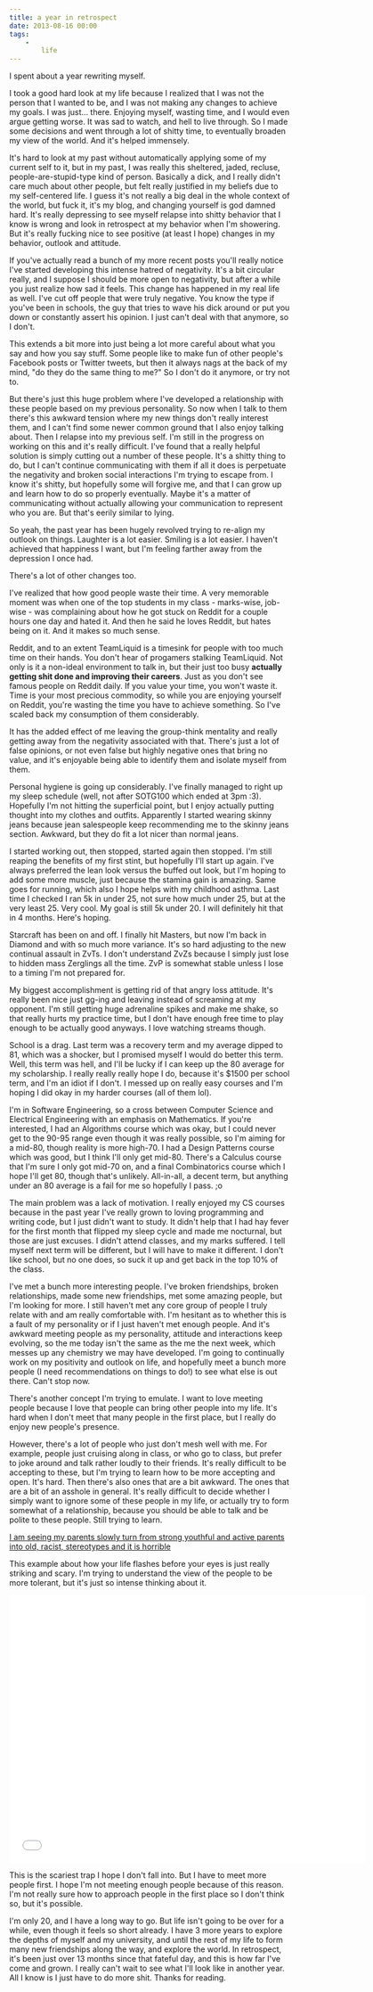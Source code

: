 ```yaml
---
title: a year in retrospect
date: 2013-08-16 00:00
tags:
    -
        life
---
```



I spent about a year rewriting myself.

I took a good hard look at my life because I realized that I was not the person that I wanted to be, and I was not making any changes to achieve my goals. I was just... there. Enjoying myself, wasting time, and I would even argue getting worse. It was sad to watch, and hell to live through. So I made some decisions and went through a lot of shitty time, to eventually broaden my view of the world. And it's helped immensely.

It's hard to look at my past without automatically applying some of my current self to it, but in my past, I was really this sheltered, jaded, recluse, people-are-stupid-type kind of person. Basically a dick, and I really didn't care much about other people, but felt really justified in my beliefs due to my self-centered life. I guess it's not really a big deal in the whole context of the world, but fuck it, it's my blog, and changing yourself is god damned hard. It's really depressing to see myself relapse into shitty behavior that I know is wrong and look in retrospect at my behavior when I'm showering. But it's really fucking nice to see positive (at least I hope) changes in my behavior, outlook and attitude.

If you've actually read a bunch of my more recent posts you'll really notice I've started developing this intense hatred of negativity. It's a bit circular really, and I suppose I should be more open to negativity, but after a while you just realize how sad it feels. This change has happened in my real life as well. I've cut off people that were truly negative. You know the type if you've been in schools, the guy that tries to wave his dick around or put you down or constantly assert his opinion. I just can't deal with that anymore, so I don't.

This extends a bit more into just being a lot more careful about what you say and how you say stuff. Some people like to make fun of other people's Facebook posts or Twitter tweets, but then it always nags at the back of my mind, "do they do the same thing to me?" So I don't do it anymore, or try not to.

But there's just this huge problem where I've developed a relationship with these people based on my previous personality. So now when I talk to them there's this awkward tension where my new things don't really interest them, and I can't find some newer common ground that I also enjoy talking about. Then I relapse into my previous self. I'm still in the progress on working on this and it's really difficult. I've found that a really helpful solution is simply cutting out a number of these people. It's a shitty thing to do, but I can't continue communicating with them if all it does is perpetuate the negativity and broken social interactions I'm trying to escape from. I know it's shitty, but hopefully some will forgive me, and that I can grow up and learn how to do so properly eventually. Maybe it's a matter of communicating without actually allowing your communication to represent who you are. But that's eerily similar to lying.

So yeah, the past year has been hugely revolved trying to re-align my outlook on things. Laughter is a lot easier. Smiling is a lot easier. I haven't achieved that happiness I want, but I'm feeling farther away from the depression I once had.

There's a lot of other changes too.


I've realized that how good people waste their time. A very memorable moment was when one of the top students in my class - marks-wise, job-wise - was complaining about how he got stuck on Reddit for a couple hours one day and hated it. And then he said he loves Reddit, but hates being on it. And it makes so much sense.

Reddit, and to an extent TeamLiquid is a timesink for people with too much time on their hands. You don't hear of progamers stalking TeamLiquid. Not only is it a non-ideal environment to talk in, but their just too busy **actually getting shit done and improving their careers**. Just as you don't see famous people on Reddit daily. If you value your time, you won't waste it. Time is your most precious commodity, so while you are enjoying yourself on Reddit, you're wasting the time you have to achieve something. So I've scaled back my consumption of them considerably.

It has the added effect of me leaving the group-think mentality and really getting away from the negativity associated with that. There's just a lot of false opinions, or not even false but highly negative ones that bring no value, and it's enjoyable being able to identify them and isolate myself from them.


Personal hygiene is going up considerably. I've finally managed to right up my sleep schedule (well, not after SOTG100 which ended at 3pm :3). Hopefully I'm not hitting the superficial point, but I enjoy actually putting thought into my clothes and outfits. Apparently I started wearing skinny jeans because jean salespeople keep recommending me to the skinny jeans section. Awkward, but they do fit a lot nicer than normal jeans.


I started working out, then stopped, started again then stopped. I'm still reaping the benefits of my first stint, but hopefully I'll start up again. I've always preferred the lean look versus the buffed out look, but I'm hoping to add some more muscle, just because the stamina gain is amazing. Same goes for running, which also I hope helps with my childhood asthma. Last time I checked I ran 5k in under 25, not sure how much under 25, but at the very least 25. Very cool. My goal is still 5k under 20. I will definitely hit that in 4 months. Here's hoping.


Starcraft has been on and off. I finally hit Masters, but now I'm back in Diamond and with so much more variance. It's so hard adjusting to the new continual assault in ZvTs. I don't understand ZvZs because I simply just lose to hidden mass Zerglings all the time. ZvP is somewhat stable unless I lose to a timing I'm not prepared for.

My biggest accomplishment is getting rid of that angry loss attitude. It's really been nice just gg-ing and leaving instead of screaming at my opponent. I'm still getting huge adrenaline spikes and make me shake, so that really hurts my practice time, but I don't have enough free time to play enough to be actually good anyways. I love watching streams though.


School is a drag. Last term was a recovery term and my average dipped to 81, which was a shocker, but I promised myself I would do better this term. Well, this term was hell, and I'll be lucky if I can keep up the 80 average for my scholarship. I really really really hope I do, because it's $1500 per school term, and I'm an idiot if I don't. I messed up on really easy courses and I'm hoping I did okay in my harder courses (all of them lol).

I'm in Software Engineering, so a cross between Computer Science and Electrical Engineering with an emphasis on Mathematics. If you're interested, I had an Algorithms course which was okay, but I could never get to the 90-95 range even though it was really possible, so I'm aiming for a mid-80, though reality is more high-70. I had a Design Patterns course which was good, but I think I'll only get mid-80. There's a Calculus course that I'm sure I only got mid-70 on, and a final Combinatorics course which I hope I'll get 80, though that's unlikely. All-in-all, a decent term, but anything under an 80 average is a fail for me so hopefully I pass. ;o

The main problem was a lack of motivation. I really enjoyed my CS courses because in the past year I've really grown to loving programming and writing code, but I just didn't want to study. It didn't help that I had hay fever for the first month that flipped my sleep cycle and made me nocturnal, but those are just excuses. I didn't attend classes, and my marks suffered. I tell myself next term will be different, but I will have to make it different. I don't like school, but no one does, so suck it up and get back in the top 10% of the class.


I've met a bunch more interesting people. I've broken friendships, broken relationships, made some new friendships, met some amazing people, but I'm looking for more. I still haven't met any core group of people I truly relate with and am really comfortable with. I'm hesitant as to whether this is a fault of my personality or if I just haven't met enough people. And it's awkward meeting people as my personality, attitude and interactions keep evolving, so the me today isn't the same as the me the next week, which messes up any chemistry we may have developed. I'm going to continually work on my positivity and outlook on life, and hopefully meet a bunch more people (I need recommendations on things to do!) to see what else is out there. Can't stop now.

There's another concept I'm trying to emulate. I want to love meeting people because I love that people can bring other people into my life. It's hard when I don't meet that many people in the first place, but I really do enjoy new people's presence.

However, there's a lot of people who just don't mesh well with me. For example, people just cruising along in class, or who go to class, but prefer to joke around and talk rather loudly to their friends. It's really difficult to be accepting to these, but I'm trying to learn how to be more accepting and open. It's hard. Then there's also ones that are a bit awkward. The ones that are a bit of an asshole in general. It's really difficult to decide whether I simply want to ignore some of these people in my life, or actually try to form somewhat of a relationship, because you should be able to talk and be polite to these people. Still trying to learn.

[I am seeing my parents slowly turn from strong youthful and active parents into old, racist, stereotypes and it is horrible](http://www.reddit.com/r/self/comments/1jwk1v/i_am_seeing_my_parents_slowly_turn_from_strong/cbjamhg)

This example about how your life flashes before your eyes is just really striking and scary. I'm trying to understand the view of the people to be more tolerant, but it's just so intense thinking about it.


<iframe width="640" height="480" src="//www.youtube.com/embed/xPAat-T1uhE?rel=0" frameborder="0" allowfullscreen></iframe>

This is the scariest trap I hope I don't fall into. But I have to meet more people first. I hope I'm not meeting enough people because of this reason. I'm not really sure how to approach people in the first place so I don't think so, but it's possible.


I'm only 20, and I have a long way to go. But life isn't going to be over for a while, even though it feels so short already. I have 3 more years to explore the depths of myself and my university, and until the rest of my life to form many new friendships along the way, and explore the world. In retrospect, it's been just over 13 months since that fateful day, and this is how far I've come and grown. I really can't wait to see what I'll look like in another year. All I know is I just have to do more shit. Thanks for reading.
